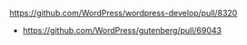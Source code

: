 https://github.com/WordPress/wordpress-develop/pull/8320

* https://github.com/WordPress/gutenberg/pull/69043
